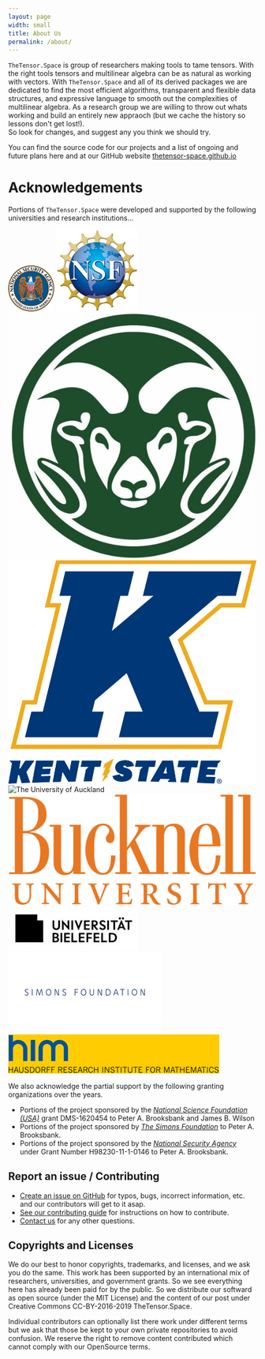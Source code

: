 ```yaml
---
layout: page
width: small
title: About Us
permalink: /about/
---
```




`TheTensor.Space` is group of researchers making tools to tame tensors.
With the right tools tensors and multilinear algebra can be as natural
as working with vectors.  With `TheTensor.Space` and all of its derived 
packages we are dedicated to find the most efficient algorithms, 
transparent and flexible data structures, and expressive language
to smooth out the complexities of multilinear algebra.  As a research
group we are willing to throw out whats working and build an entirely 
new appraoch (but we cache the history so lessons don't get lost!).  
So look for changes, and suggest any you think we should try.

You can find the source code for our projects and a list of ongoing and future plans
here and at our GitHub website [thetensor-space.github.io](https://thetensor-space.github.io)

# Acknowledgements

Portions of `TheTensor.Space` were developed and supported by the following universities and research institutions...
 
 <div class="custom-image-row">
  <img alt="National Security Agency" src="/uploads/images/logo_nsa.png"/>

  <img alt="National Science Foundation USA" src="/uploads/images/nsf1.jpg"/>

  <img alt="The Colorado State University" src="/uploads/images/logo_csu_ram.jpg"/>

  <img alt="Kent State University" src="/uploads/images/logo_kent_state_university.jpg"/>

  <img alt="The University of Auckland" src="https://cdn.auckland.ac.nz/assets/central/central-services/mediaandmarketing/uoa-logos-2015/uoa-logo-2015-reverse.png"/>

  <img alt="Bucknell University" src="/uploads/images/logo_bucknell_university.png"/>

  <img alt="University Bielefeld" src="/uploads/images/logo_bielefeld_university.jpg"/>

  <img alt="Simons Foundation" src="/uploads/images/logo_simons_foundation.png"/>

  <img alt="Hausdorff Institute For Mathematics" src="/uploads/images/logo_him.gif">

</div>

We also acknowledge the partial support by the following granting organizations over the years.
 * Portions of the project sponsored by the _[National Science Foundation (USA)](https://www.nsf.gov/about/)_ grant DMS-1620454 to Peter A. Brooksbank and James B. Wilson
* Portions of the project sponsored by _[The Simons Foundation](https://www.simonsfoundation.org/)_ to Peter A. Brooksbank.
* Portions of the project sponsored by the _[National Security Agency](https://www.nsa.gov/What-We-Do/Research/Math-Sciences-Program/)_ under Grant Number H98230-11-1-0146 to Peter A. Brooksbank.

## Report an issue / Contributing

* [Create an issue on GitHub](https://github.com/thetensor-space/thetensor-space.github.io/issues/new) for typos, bugs, incorrect information, etc. and our contributors will get to it asap.
* [See our contributing guide](/articles/example-post/#how-to-contribute) for instructions on how to contribute.
* [Contact us](/contact) for any other questions.

## Copyrights and Licenses 

We do our best to honor copyrights, trademarks, and licenses, and we ask you do the same.  This work has been supported by an international mix of researchers, universities, and government grants.  So we see everything here has already been paid for by the public.  So we distribute our softward as open source (under the MIT License) and the content of our post under Creative Commons CC-BY-2016-2019 TheTensor.Space.

Individual contributors can optionally list there work under different terms but we ask that those be kept to your own private repositories to avoid confusion.  We reserve the right to remove content contributed which cannot comply with our OpenSource terms.
